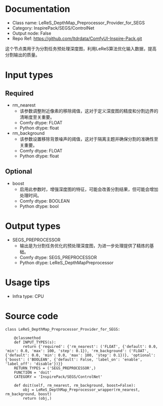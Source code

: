 # Documentation
- Class name: LeReS_DepthMap_Preprocessor_Provider_for_SEGS
- Category: InspirePack/SEGS/ControlNet
- Output node: False
- Repo Ref: https://github.com/ltdrdata/ComfyUI-Inspire-Pack.git

这个节点类用于为分割任务预处理深度图，利用LeReS算法优化输入数据，提高分割输出的质量。

# Input types
## Required
- rm_nearest
    - 该参数调整附近像素的移除阈值，这对于定义深度图的精度和分割边界的清晰度至关重要。
    - Comfy dtype: FLOAT
    - Python dtype: float
- rm_background
    - 该参数设置移除背景噪声的阈值，这对于隔离主题并确保分割的准确性至关重要。
    - Comfy dtype: FLOAT
    - Python dtype: float
## Optional
- boost
    - 启用此参数时，增强深度图的特征，可能会改善分割结果，但可能会增加处理时间。
    - Comfy dtype: BOOLEAN
    - Python dtype: bool

# Output types
- SEGS_PREPROCESSOR
    - 输出是为分割任务优化的预处理深度图，为进一步处理提供了精炼的基础。
    - Comfy dtype: SEGS_PREPROCESSOR
    - Python dtype: LeReS_DepthMapPreprocessor

# Usage tips
- Infra type: CPU

# Source code
```
class LeReS_DepthMap_Preprocessor_Provider_for_SEGS:

    @classmethod
    def INPUT_TYPES(s):
        return {'required': {'rm_nearest': ('FLOAT', {'default': 0.0, 'min': 0.0, 'max': 100, 'step': 0.1}), 'rm_background': ('FLOAT', {'default': 0.0, 'min': 0.0, 'max': 100, 'step': 0.1})}, 'optional': {'boost': ('BOOLEAN', {'default': False, 'label_on': 'enable', 'label_off': 'disable'})}}
    RETURN_TYPES = ('SEGS_PREPROCESSOR',)
    FUNCTION = 'doit'
    CATEGORY = 'InspirePack/SEGS/ControlNet'

    def doit(self, rm_nearest, rm_background, boost=False):
        obj = LeReS_DepthMap_Preprocessor_wrapper(rm_nearest, rm_background, boost)
        return (obj,)
```